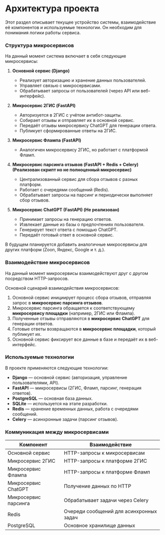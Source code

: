 # Архитектура проекта

Этот раздел описывает текущее устройство системы, взаимодействие её компонентов и используемые технологии. Он необходим для понимания логики работы сервиса.

### **Структура микросервисов**

На данный момент система включает в себя следующие микросервисы:

1. **Основной сервис (Django)**  
      - Реализует авторизацию и хранение данных пользователей.
      - Управляет связью с микросервисами.
      - Обрабатывает запросы от пользователей (через API или веб-интерфейс).

2. **Микросервис 2ГИС (FastAPI)**  
      - Авторизуется в 2ГИС с учётом антибот-защиты.
      - Собирает отзывы и отправляет их в основной сервис.
      - Передаёт отзывы микросервису ChatGPT для генерации ответа.
      - Публикует сформированные ответы на 2ГИС.

3. **Микросервис Флампа (FastAPI)**  
      - Аналогичен микросервису 2ГИС, но работает с платформой Фламп.
   
4. **Микросервис парсинга отзывов (FastAPI + Redis + Celery) (Реализован скрипт но не полноценный микросервис)**  
      - Централизованный сервис для сбора отзывов с разных платформ.
      - Работает с очередями сообщений (Redis).
      - Обрабатывает запросы на парсинг и периодически выполняет сбор отзывов.

5. **Микросервис ChatGPT (FastAPI) (Не реализован)**  
      - Принимает запросы на генерацию ответов.
      - Извлекает данные из базы о предпочтениях пользователя.
      - Генерирует текст ответа с помощью ChatGPT.
      - Передаёт готовый ответ в основной сервис.

В будущем планируется добавить аналогичные микросервисы для других платформ (Zoon, Яндекс, Google и т. д.).

### **Взаимодействие микросервисов**

На данный момент микросервисы взаимодействуют друг с другом посредством HTTP-запросов. 

Основной сценарий взаимодействия микросервисов:

1. Основной сервис инициирует процесс сбора отзывов, отправляя запрос в **микросервис парсинга отзывов**.
2. Микросервис парсинга обращается к соответствующему **микросервису площадки** (например, 2ГИС или Флампа).
3. Полученные отзывы отправляются в **микросервис ChatGPT** для генерации ответов.
4. Готовые ответы возвращаются в **микросервис площадки**, который публикует их.
5. Основной сервис фиксирует все данные в базе и передаёт их в веб-интерфейс.

### **Используемые технологии**

В проекте применяются следующие технологии:

- **Django** — основной сервис (авторизация, управление пользователями, API).
- **FastAPI** — микросервисы (2ГИС, Фламп, парсинг, генерация ответов).
- **PostgreSQL** — основная база данных.
- **SQLite** — используется на этапе разработки.
- **Redis** — хранение временных данных, работа с очередями сообщений.
- **Celery** — асинхронные задачи (парсинг отзывов).

### **Коммуникация между микросервисами**

| Компонент              | Взаимодействие                         |
|------------------------|---------------------------------------|
| Основной сервис       | HTTP-запросы к микросервисам          |
| Микросервис 2ГИС      | HTTP-запросы к платформе 2ГИС        |
| Микросервис Флампа    | HTTP-запросы к платформе Фламп       |
| Микросервис ChatGPT   | Получение данных по HTTP             |
| Микросервис парсинга  | Обрабатывает задачи через Celery     |
| Redis                 | Очереди сообщений для асинхронных задач |
| PostgreSQL            | Основное хранилище данных            |

